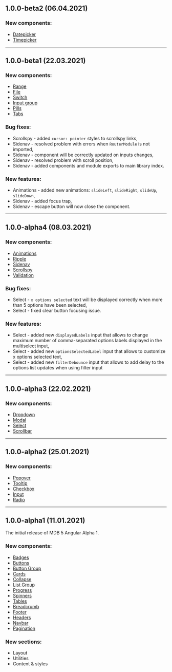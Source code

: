 ## 1.0.0-beta2 (06.04.2021)

### New components:

- [Datepicker](https://mdbootstrap.com/docs/b5/angular/forms/datepicker/)
- [Timepicker](https://mdbootstrap.com/docs/b5/angular/forms/timepicker)

---

## 1.0.0-beta1 (22.03.2021)

### New components:

- [Range](https://mdbootstrap.com/docs/b5/angular/forms/range/)
- [File](https://mdbootstrap.com/docs/b5/angular/forms/file)
- [Switch](https://mdbootstrap.com/docs/b5/angular/forms/switch/)
- [Input group](https://mdbootstrap.com/docs/b5/angular/forms-input-group/)
- [Pills](https://mdbootstrap.com/docs/b5/angular/navigation/pills/)
- [Tabs](https://mdbootstrap.com/docs/b5/angular/navigation/tabs/)

### Bug fixes:

- Scrollspy - added `cursor: pointer` styles to scrollspy links,
- Sidenav - resolved problem with errors when `RouterModule` is not imported,
- Sidenav - component will be correctly updated on inputs changes,
- Sidenav - resolved problem with scroll position,
- Sidenav - added components and module exports to main library index.

### New features:

- Animations - added new animations: `slideLeft`, `slideRight`, `slideUp`, `slideDown`,
- Sidenav - added focus trap,
- Sidenav - escape button will now close the component.

---

## 1.0.0-alpha4 (08.03.2021)

### New components:

- [Animations](https://mdbootstrap.com/docs/b5/angular/content-styles/animations/)
- [Ripple](https://mdbootstrap.com/docs/b5/angular/methods/ripple/)
- [Sidenav](https://mdbootstrap.com/docs/b5/angular/navigation/sidenav/)
- [Scrollspy](https://mdbootstrap.com/docs/b5/angular/navigation/scrollbar/)
- [Validation](https://mdbootstrap.com/docs/b5/angular/forms/validation/)

### Bug fixes:

- Select - `x options selected` text will be displayed correctly when more than 5 options have been selected,
- Select - fixed clear button focusing issue.

### New features:

- Select - added new `displayedLabels` input that allows to change maximum number of comma-separated options labels displayed in the multiselect input,
- Select - added new `optionsSelectedLabel` input that allows to customize x options selected text,
- Select - added new `filterDebounce` input that allows to add delay to the options list updates when using filter input

---

## 1.0.0-alpha3 (22.02.2021)

### New components:

- [Dropdown](https://mdbootstrap.com/docs/b5/angular/components/dropdowns/)
- [Modal](https://mdbootstrap.com/docs/b5/angular/components/modal/)
- [Select](https://mdbootstrap.com/docs/b5/angular/forms/select/)
- [Scrollbar](https://mdbootstrap.com/docs/b5/angular/methods/scrollbar/)

---

## 1.0.0-alpha2 (25.01.2021)

### New components:

- [Popover](https://mdbootstrap.com/docs/b5/angular/components/popovers/)
- [Tooltip](https://mdbootstrap.com/docs/b5/angular/components/tooltips/)
- [Checkbox](https://mdbootstrap.com/docs/b5/angular/forms/checkbox/)
- [Input](https://mdbootstrap.com/docs/b5/angular/forms/input-fields/)
- [Radio](https://mdbootstrap.com/docs/b5/angular/forms/radio/)

---

## 1.0.0-alpha1 (11.01.2021)

The initial release of MDB 5 Angular Alpha 1.

### New components:

- [Badges](https://mdbootstrap.com/docs/b5/angular/components/badges/)
- [Buttons](https://mdbootstrap.com/docs/b5/angular/components/buttons/)
- [Button Group](https://mdbootstrap.com/docs/b5/angular/components/button-group/)
- [Cards](https://mdbootstrap.com/docs/b5/angular/components/cards/)
- [Collapse](https://mdbootstrap.com/docs/b5/angular/components/collapse/)
- [List Group](https://mdbootstrap.com/docs/b5/angular/components/list-group/)
- [Progress](https://mdbootstrap.com/docs/b5/angular/components/progress/)
- [Spinners](https://mdbootstrap.com/docs/b5/angular/components/spinners/)
- [Tables](https://mdbootstrap.com/docs/b5/angular/data/tables/)
- [Breadcrumb](https://mdbootstrap.com/docs/b5/angular/navigation/breadcrumb/)
- [Footer](https://mdbootstrap.com/docs/b5/angular/navigation/footer/)
- [Headers](https://mdbootstrap.com/docs/b5/angular/navigation/headers/)
- [Navbar](https://mdbootstrap.com/docs/b5/angular/navigation/navbar/)
- [Pagination](https://mdbootstrap.com/docs/b5/angular/navigation/pagination/)

### New sections:

- Layout
- Utilities
- Content & styles
